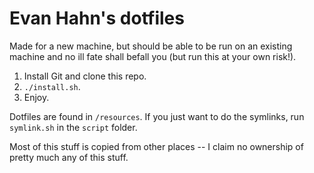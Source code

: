Evan Hahn's dotfiles
====================

Made for a new machine, but should be able to be run on an existing machine and no ill fate shall befall you (but run this at your own risk!).

1. Install Git and clone this repo.
2. `./install.sh`.
3. Enjoy.

Dotfiles are found in `/resources`. If you just want to do the symlinks, run `symlink.sh` in the `script` folder.

Most of this stuff is copied from other places -- I claim no ownership of pretty much any of this stuff.

